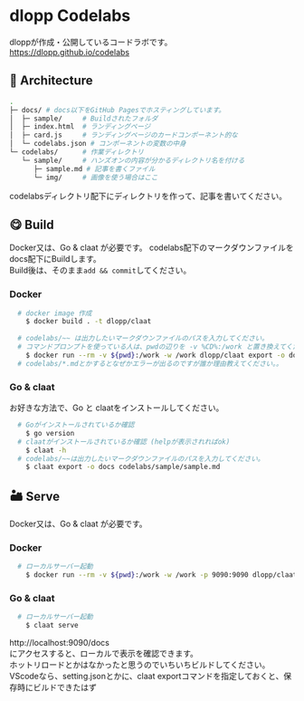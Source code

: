# dlopp Codelabs

dloppが作成・公開しているコードラボです。  
https://dlopp.github.io/codelabs

## 🎄 Architecture
```bash
.
├─ docs/ # docs以下をGitHub Pagesでホスティングしています。
│  ├─ sample/     # Buildされたフォルダ
│  ├─ index.html  # ランディングページ
│  ├─ card.js     # ランディングページのカードコンポーネント的な
│  └─ codelabs.json # コンポーネントの変数の中身
└─ codelabs/      # 作業ディレクトリ
   └─ sample/     # ハンズオンの内容が分かるディレクトリ名を付ける
      ├─ sample.md # 記事を書くファイル
      └─ img/     # 画像を使う場合はここ
```
codelabsディレクトリ配下にディレクトリを作って、記事を書いてください。

## 😋 Build
Docker又は、Go & claat が必要です。
codelabs配下のマークダウンファイルをdocs配下にBuildします。  
Build後は、そのまま`add && commit`してください。

### Docker
```bash
  # docker image 作成
    $ docker build . -t dlopp/claat
  
  # codelabs/~~ は出力したいマークダウンファイルのパスを入力してください。
  # コマンドプロンプトを使っている人は、pwdの辺りを -v %CD%:/work と置き換えてください。
    $ docker run --rm -v ${pwd}:/work -w /work dlopp/claat export -o docs codelabs/sample/sample.md
  # codelabs/*.mdとかするとなぜかエラーが出るのですが誰か理由教えてください。。
```

### Go & claat  
お好きな方法で、Go と claatをインストールしてください。
```bash
  # Goがインストールされているか確認
    $ go version
  # claatがインストールされているか確認 (helpが表示されればok)
    $ claat -h
  # codelabs/~~は出力したいマークダウンファイルのパスを入力してください。
    $ claat export -o docs codelabs/sample/sample.md
```

## 🏜️ Serve
Docker又は、Go & claat が必要です。  

### Docker
```bash
  # ローカルサーバー起動
    $ docker run --rm -v ${pwd}:/work -w /work -p 9090:9090 dlopp/claat serve -addr 0.0.0.0:9090
```

### Go & claat
```bash
  # ローカルサーバー起動
    $ claat serve
```

http://localhost:9090/docs  
にアクセスすると、ローカルで表示を確認できます。  
ホットリロードとかはなかったと思うのでいちいちビルドしてください。  
VScodeなら、setting.jsonとかに、claat exportコマンドを指定しておくと、保存時にビルドできたはず
